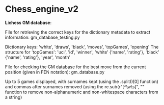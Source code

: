 # Chess_engine_v2
**Lichess GM database:** 

File for retrieving the correct keys for the dictionary metadata to extract information: gm_database_testing.py

Dictionary keys: 'white', 'draws', 'black', 'moves', 'topGames', 'opening' 
The structure for 'topGames': 'uci', 'id', 'winner', 'white' {'name', 'rating'}, 'black' {'name', 'rating'}, 'year', 'month'

File for checking the GM database for the best move from the current position (given in FEN notation): gm_database.py

Up to 5 games displayed, with surnames kept (using the .split()[0] function) and commas after surnames removed (using the re.sub(r"[^\w\s]", "" function to remove non-alphanumeric and non-whitespace characters from a string)
